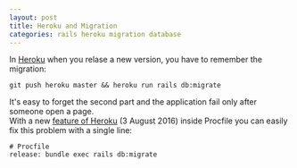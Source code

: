 ```yaml
---
layout: post
title: Heroku and Migration
categories: rails heroku migration database
---
```


In [Heroku](http://heroku.com) when you relase a new version, you have to remember the migration:
  
    git push heroku master && heroku run rails db:migrate

It's easy to forget the second part and the application fail only after someone open a page.  
With a new [feature of Heroku](https://devcenter.heroku.com/articles/release-phase) (3 August 2016) inside Procfile you can easily fix this problem with a single line:

    # Procfile
    release: bundle exec rails db:migrate